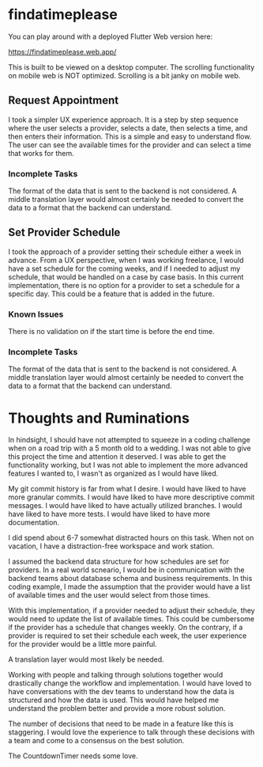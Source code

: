 # findatimeplease

You can play around with a deployed Flutter Web version here:

https://findatimeplease.web.app/

This is built to be viewed on a desktop computer. The scrolling functionality on mobile web is NOT optimized. Scrolling is a bit janky on mobile web.

## Request Appointment

I took a simpler UX experience approach. It is a step by step sequence where the user selects a provider, selects a date, then selects a time, and then enters their information. This is a simple and easy to understand flow. The user can see the available times for the provider and can select a time that works for them.

### Incomplete Tasks

The format of the data that is sent to the backend is not considered. A middle translation layer would almost certainly be needed to convert the data to a format that the backend can understand.

## Set Provider Schedule

I took the approach of a provider setting their schedule either a week in advance. From a UX perspective, when I was working freelance, I would have a set schedule for the coming weeks, and if I needed to adjust my schedule, that would be handled on a case by case basis. In this current implementation, there is no option for a provider to set a schedule for a specific day. This could be a feature that is added in the future.

### Known Issues

There is no validation on if the start time is before the end time.

### Incomplete Tasks

The format of the data that is sent to the backend is not considered. A middle translation layer would almost certainly be needed to convert the data to a format that the backend can understand.

# Thoughts and Ruminations

In hindsight, I should have not attempted to squeeze in a coding challenge when on a road trip with a 5 month old to a wedding. I was not able to give this project the time and attention it deserved. I was able to get the functionality working, but I was not able to implement the more advanced features I wanted to, I wasn't as organized as I would have liked.

My git commit history is far from what I desire. I would have liked to have more granular commits. I would have liked to have more descriptive commit messages. I would have liked to have actually utilized branches. I would have liked to have more tests. I would have liked to have more documentation.

I did spend about 6-7 somewhat distracted hours on this task. When not on vacation, I have a distraction-free workspace and work station.

I assumed the backend data structure for how schedules are set for providers. In a real world scneario, I would be in communication with the backend teams about database schema and business requirements. In this coding example, I made the assumption that the provider would have a list of available times and the user would select from those times.

With this implementation, if a provider needed to adjust their schedule, they would need to update the list of available times. This could be cumbersome if the provider has a schedule that changes weekly. On the contrary, if a provider is required to set their schedule each week, the user experience for the provider would be a little more painful.

A translation layer would most likely be needed.

Working with people and talking through solutions together would drastically change the workflow and implementation. I would have loved to have conversations with the dev teams to understand how the data is structured and how the data is used. This would have helped me understand the problem better and provide a more robust solution.

The number of decisions that need to be made in a feature like this is staggering. I would love the experience to talk through these decisions with a team and come to a consensus on the best solution.

The CountdownTimer needs some love.
